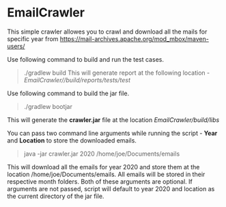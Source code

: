 # EmailCrawler

This simple crawler allowes you to crawl and download all the mails for specific year from https://mail-archives.apache.org/mod_mbox/maven-users/ 

Use following command to build and run the test cases.
> ./gradlew build
This will generate report at the following location - *EmailCrawler//build/reports/tests/test*


Use following command to build the jar file.
> ./gradlew bootjar

This will generate the **crawler.jar** file at the location *EmailCrawler/build/libs*

You can pass two command line arguments while running the script - **Year** and **Location** to store the downloaded emails.
> java -jar crawler.jar 2020 /home/joe/Documents/emails

This will download all the emails for year 2020 and store them at the location /home/joe/Documents/emails. All emails will be stored in their respective month folders. Both of these arguments are optional. If arguments are not passed, script will default to year 2020 and location as the current directory of the jar file.
